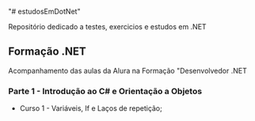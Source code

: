 "# estudosEmDotNet" 

Repositório dedicado a testes, exercicios e estudos em .NET

<h2>Formação .NET</h2>
<p>Acompanhamento das aulas da Alura na Formação "Desenvolvedor .NET</p>
<h3>Parte 1 - Introdução ao C# e Orientação a Objetos</h3>
<ul>
    <li>Curso 1 - Variáveis, If e Laços de repetição;</li>
</ul>
